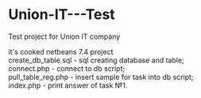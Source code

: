 # Union-IT---Test
Test project for Union IT company

it's cooked netbeans 7.4 project <br />
create_db_table.sql - sql creating database and table;<br />
connect.php - connect to db script;<br />
pull_table_reg.php - insert sample for task into db script;<br />
index.php - print answer of task №1.<br />

